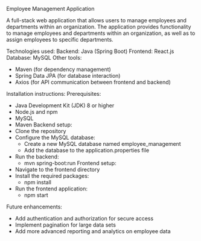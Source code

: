 Employee Management Application

A full-stack web application that allows users to manage employees and departments within an organization. The application provides functionality to manage employees and departments within an organization, as well as to assign employees to specific departments. 

Technologies used: 
Backend: Java (Spring Boot)
Frontend: React.js
Database: MySQL
Other tools: 
- Maven (for dependency management)
- Spring Data JPA (for database interaction)
- Axios (for API communication between frontend and backend)

Installation instructions: 
Prerequisites: 
- Java Development Kit (JDK) 8 or higher
- Node.js and npm
- MySQL
- Maven
Backend setup:
- Clone the repository
- Configure the MySQL database:
  - Create a new MySQL database named employee_management
  - Add the database to the application.properties file
- Run the backend:
  - mvn spring-boot:run
Frontend setup:
- Navigate to the frontend directory
- Install the required packages:
  - npm install
- Run the frontend application:
  - npm start
 
Future enhancements:
- Add authentication and authorization for secure access
- Implement pagination for large data sets
- Add more advanced reporting and analytics on employee data
